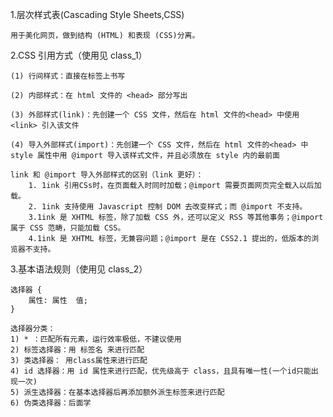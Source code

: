 1.层次样式表(Cascading Style Sheets,CSS)

    用于美化网页，做到结构 (HTML) 和表现 (CSS)分离。

2.CSS 引用方式（使用见 class_1）

    (1) 行间样式：直接在标签上书写

    (2) 内部样式：在 html 文件的 <head> 部分写出

    (3) 外部样式(link)：先创建一个 CSS 文件，然后在 html 文件的<head> 中使用 <link> 引入该文件

    (4) 导入外部样式(import)：先创建一个 CSS 文件，然后在 html 文件的<head> 中 style 属性中用 @import 导入该样式文件，并且必须放在 style 内的最前面

    link 和 @import 导入外部样式的区别（link 更好）：
        1. 1ink 引用CSs时，在页面载入时同时加载；@import 需要页面网页完全载入以后加载。
        2. 1ink 支持使用 Javascript 控制 DOM 去改变样式；而 @import 不支持。
        3.1ink 是 XHTML 标签，除了加载 CSS 外，还可以定义 RSS 等其他事务；@import 属于 CSS 范畴，只能加载 CSS。
        4.1ink 是 XHTML 标签，无兼容问题；@import 是在 CSS2.1 提出的，低版本的浏览器不支持。

3.基本语法规则（使用见 class_2）

    选择器 {
        属性: 属性  值;
    }

    选择器分类：
    1) * ：匹配所有元素，运行效率极低，不建议使用
    2) 标签选择器：用 标签名 来进行匹配
    3) 类选择器： 用class属性来进行匹配
    4) id 选择器：用 id 属性来进行匹配，优先级高于 class，且具有唯一性(一个id只能出现一次)
    5) 派生选择器：在基本选择器后再添加额外派生标签来进行匹配
    6) 伪类选择器：后面学
